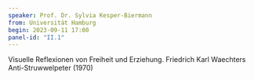 ```yaml
---
speaker: Prof. Dr. Sylvia Kesper-Biermann
from: Universität Hamburg
begin: 2023-09-11 17:00
panel-id: "II.1"
---
```


Visuelle Reflexionen von Freiheit und Erziehung. Friedrich Karl Waechters Anti-Struwwelpeter (1970)


